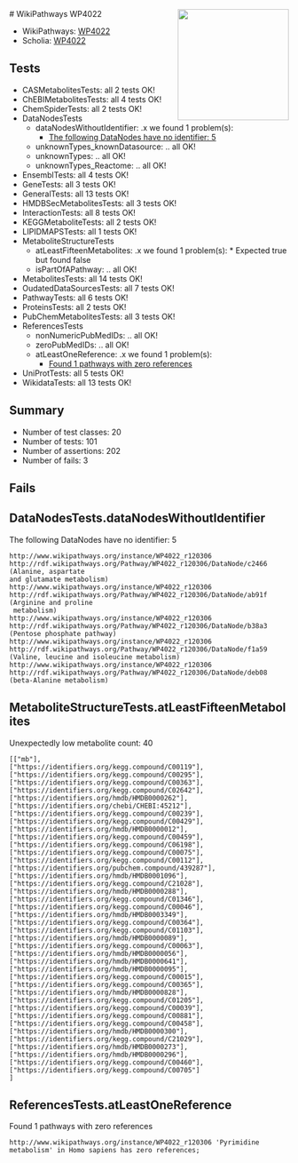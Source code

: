 <img style="float: right; width: 200px" src="https://upload.wikimedia.org/wikipedia/commons/thumb/8/83/Wplogo_with_text_500.png/640px-Wplogo_with_text_500.png" />
# WikiPathways WP4022

* WikiPathways: [WP4022](https://new.wikipathways.org/pathways/WP4022)
* Scholia: [WP4022](https://scholia.toolforge.org/wikipathways/WP4022)
## Tests
* CASMetabolitesTests: all 2 tests OK!
* ChEBIMetabolitesTests: all 4 tests OK!
* ChemSpiderTests: all 2 tests OK!
* DataNodesTests
    * dataNodesWithoutIdentifier: .x we found 1 problem(s):
        * [The following DataNodes have no identifier: 5](#d2d32fa4)
    * unknownTypes_knownDatasource: .. all OK!
    * unknownTypes: .. all OK!
    * unknownTypes_Reactome: .. all OK!
* EnsemblTests: all 4 tests OK!
* GeneTests: all 3 tests OK!
* GeneralTests: all 13 tests OK!
* HMDBSecMetabolitesTests: all 3 tests OK!
* InteractionTests: all 8 tests OK!
* KEGGMetaboliteTests: all 2 tests OK!
* LIPIDMAPSTests: all 1 tests OK!
* MetaboliteStructureTests
    * atLeastFifteenMetabolites: .x we found 1 problem(s):
            * Expected true but found false
    * isPartOfAPathway: .. all OK!
* MetabolitesTests: all 14 tests OK!
* OudatedDataSourcesTests: all 7 tests OK!
* PathwayTests: all 6 tests OK!
* ProteinsTests: all 2 tests OK!
* PubChemMetabolitesTests: all 3 tests OK!
* ReferencesTests
    * nonNumericPubMedIDs: .. all OK!
    * zeroPubMedIDs: .. all OK!
    * atLeastOneReference: .x we found 1 problem(s):
        * [Found 1 pathways with zero references](#35eb778e)
* UniProtTests: all 5 tests OK!
* WikidataTests: all 13 tests OK!


## Summary

* Number of test classes: 20
* Number of tests: 101
* Number of assertions: 202
* Number of fails: 3

## Fails

<a name="d2d32fa4" />

## DataNodesTests.dataNodesWithoutIdentifier

The following DataNodes have no identifier: 5
```
http://www.wikipathways.org/instance/WP4022_r120306 http://rdf.wikipathways.org/Pathway/WP4022_r120306/DataNode/c2466 (Alanine, aspartate 
and glutamate metabolism)
http://www.wikipathways.org/instance/WP4022_r120306 http://rdf.wikipathways.org/Pathway/WP4022_r120306/DataNode/ab91f (Arginine and proline
 metabolism)
http://www.wikipathways.org/instance/WP4022_r120306 http://rdf.wikipathways.org/Pathway/WP4022_r120306/DataNode/b38a3 (Pentose phosphate pathway)
http://www.wikipathways.org/instance/WP4022_r120306 http://rdf.wikipathways.org/Pathway/WP4022_r120306/DataNode/f1a59 (Valine, leucine and isoleucine metabolism)
http://www.wikipathways.org/instance/WP4022_r120306 http://rdf.wikipathways.org/Pathway/WP4022_r120306/DataNode/deb08 (beta-Alanine metabolism)
```

<a name="3b0f9ea9" />

## MetaboliteStructureTests.atLeastFifteenMetabolites

Unexpectedly low metabolite count: 40

```
[["mb"],
["https://identifiers.org/kegg.compound/C00119"],
["https://identifiers.org/kegg.compound/C00295"],
["https://identifiers.org/kegg.compound/C00363"],
["https://identifiers.org/kegg.compound/C02642"],
["https://identifiers.org/hmdb/HMDB0000262"],
["https://identifiers.org/chebi/CHEBI:45212"],
["https://identifiers.org/kegg.compound/C00239"],
["https://identifiers.org/kegg.compound/C00429"],
["https://identifiers.org/hmdb/HMDB0000012"],
["https://identifiers.org/kegg.compound/C00459"],
["https://identifiers.org/kegg.compound/C06198"],
["https://identifiers.org/kegg.compound/C00075"],
["https://identifiers.org/kegg.compound/C00112"],
["https://identifiers.org/pubchem.compound/439287"],
["https://identifiers.org/hmdb/HMDB0001096"],
["https://identifiers.org/kegg.compound/C21028"],
["https://identifiers.org/hmdb/HMDB0000288"],
["https://identifiers.org/kegg.compound/C01346"],
["https://identifiers.org/kegg.compound/C00046"],
["https://identifiers.org/hmdb/HMDB0003349"],
["https://identifiers.org/kegg.compound/C00364"],
["https://identifiers.org/kegg.compound/C01103"],
["https://identifiers.org/hmdb/HMDB0000089"],
["https://identifiers.org/kegg.compound/C00063"],
["https://identifiers.org/hmdb/HMDB0000056"],
["https://identifiers.org/hmdb/HMDB0000641"],
["https://identifiers.org/hmdb/HMDB0000095"],
["https://identifiers.org/kegg.compound/C00015"],
["https://identifiers.org/kegg.compound/C00365"],
["https://identifiers.org/hmdb/HMDB0000828"],
["https://identifiers.org/kegg.compound/C01205"],
["https://identifiers.org/kegg.compound/C00039"],
["https://identifiers.org/kegg.compound/C00881"],
["https://identifiers.org/kegg.compound/C00458"],
["https://identifiers.org/hmdb/HMDB0000300"],
["https://identifiers.org/kegg.compound/C21029"],
["https://identifiers.org/hmdb/HMDB0000273"],
["https://identifiers.org/hmdb/HMDB0000296"],
["https://identifiers.org/kegg.compound/C00460"],
["https://identifiers.org/kegg.compound/C00705"]
]
```

<a name="35eb778e" />

## ReferencesTests.atLeastOneReference

Found 1 pathways with zero references
```
http://www.wikipathways.org/instance/WP4022_r120306 'Pyrimidine metabolism' in Homo sapiens has zero references; 
```

